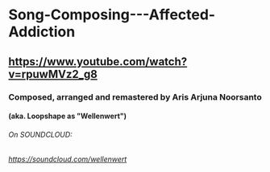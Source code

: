 # Song-Composing---Affected-Addiction
## https://www.youtube.com/watch?v=rpuwMVz2_g8

### Composed, arranged and remastered by Aris Arjuna Noorsanto  
#### (aka. Loopshape as "Wellenwert")

###### On SOUNDCLOUD: 
###### https://soundcloud.com/wellenwert
